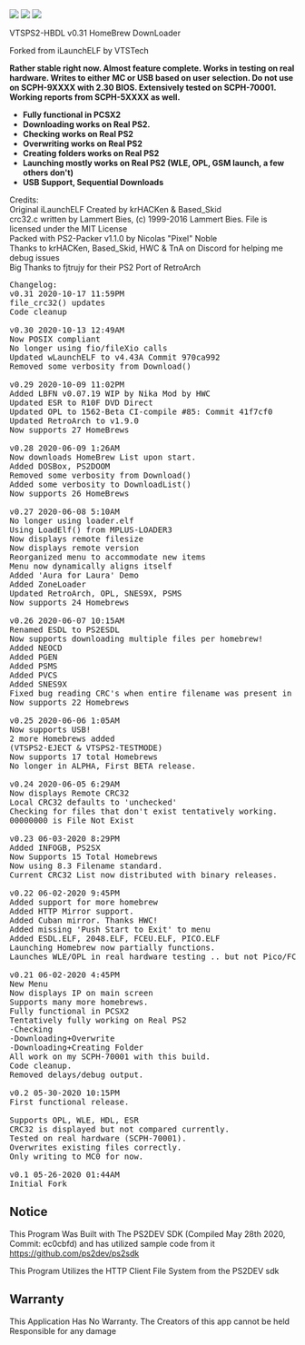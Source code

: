 <img src="https://i.gyazo.com/aebd1da8cfced14df53fb02520668080.png">
<img src="https://i.gyazo.com/a84c48fa84df9e41d6d8e5a46c2d54a1.png">
<img src="https://i.gyazo.com/12ec4eceef16fc46ce1417a6d3bb028b.png">

VTSPS2-HBDL v0.31
HomeBrew DownLoader

Forked from iLaunchELF by VTSTech

<b>Rather stable right now. Almost feature complete. Works in testing on real hardware. Writes to either MC or USB based on user selection.
Do not use on SCPH-9XXXX with 2.30 BIOS. Extensively tested on SCPH-70001. Working reports from SCPH-5XXXX as well.

* Fully functional in PCSX2
* Downloading works on Real PS2.
* Checking works on Real PS2
* Overwriting works on Real PS2
* Creating folders works on Real PS2
* Launching mostly works on Real PS2 (WLE, OPL, GSM launch, a few others don't)
* USB Support, Sequential Downloads</b>

Credits:<br>
Original iLaunchELF Created by krHACKen & Based_Skid<br>
crc32.c written by Lammert Bies, (c) 1999-2016 Lammert Bies. File is licensed under the MIT License<br>
Packed with PS2-Packer v1.1.0 by Nicolas "Pixel" Noble<br>
Thanks to krHACKen, Based_Skid, HWC & TnA on Discord for helping me debug issues<br>
Big Thanks to fjtrujy for their PS2 Port of RetroArch<br>

<pre>
Changelog:
v0.31 2020-10-17 11:59PM
file_crc32() updates
Code cleanup

v0.30 2020-10-13 12:49AM
Now POSIX compliant
No longer using fio/fileXio calls
Updated wLaunchELF to v4.43A Commit 970ca992
Removed some verbosity from Download()

v0.29 2020-10-09 11:02PM
Added LBFN v0.07.19 WIP by Nika Mod by HWC
Updated ESR to R10F DVD Direct
Updated OPL to 1562-Beta CI-compile #85: Commit 41f7cf0
Updated RetroArch to v1.9.0
Now supports 27 HomeBrews

v0.28 2020-06-09 1:26AM
Now downloads HomeBrew List upon start.
Added DOSBox, PS2DOOM
Removed some verbosity from Download()
Added some verbosity to DownloadList()
Now supports 26 HomeBrews

v0.27 2020-06-08 5:10AM
No longer using loader.elf
Using LoadElf() from MPLUS-LOADER3
Now displays remote filesize
Now displays remote version
Reorganized menu to accommodate new items
Menu now dynamically aligns itself
Added 'Aura for Laura' Demo
Added ZoneLoader
Updated RetroArch, OPL, SNES9X, PSMS
Now supports 24 Homebrews

v0.26 2020-06-07 10:15AM
Renamed ESDL to PS2ESDL
Now supports downloading multiple files per homebrew!
Added NEOCD
Added PGEN
Added PSMS
Added PVCS
Added SNES9X
Fixed bug reading CRC's when entire filename was present in two homebrews.
Now supports 22 Homebrews

v0.25 2020-06-06 1:05AM
Now supports USB!
2 more Homebrews added
(VTSPS2-EJECT & VTSPS2-TESTMODE)
Now supports 17 total Homebrews
No longer in ALPHA, First BETA release.

v0.24 2020-06-05 6:29AM
Now displays Remote CRC32
Local CRC32 defaults to 'unchecked'
Checking for files that don't exist tentatively working.
00000000 is File Not Exist

v0.23 06-03-2020 8:29PM
Added INFOGB, PS2SX
Now Supports 15 Total Homebrews
Now using 8.3 Filename standard.
Current CRC32 List now distributed with binary releases.

v0.22 06-02-2020 9:45PM
Added support for more homebrew
Added HTTP Mirror support.
Added Cuban mirror. Thanks HWC!
Added missing 'Push Start to Exit' to menu
Added ESDL.ELF, 2048.ELF, FCEU.ELF, PICO.ELF
Launching Homebrew now partially functions.
Launches WLE/OPL in real hardware testing .. but not Pico/FCEU

v0.21 06-02-2020 4:45PM
New Menu
Now displays IP on main screen
Supports many more homebrews.
Fully functional in PCSX2
Tentatively fully working on Real PS2
-Checking
-Downloading+Overwrite
-Downloading+Creating Folder
All work on my SCPH-70001 with this build.
Code cleanup.
Removed delays/debug output.

v0.2 05-30-2020 10:15PM
First functional release.

Supports OPL, WLE, HDL, ESR
CRC32 is displayed but not compared currently.
Tested on real hardware (SCPH-70001).
Overwrites existing files correctly.
Only writing to MC0 for now.

v0.1 05-26-2020 01:44AM
Initial Fork
</pre>

## Notice
This Program Was Built with The PS2DEV SDK (Compiled May 28th 2020, Commit: ec0cbfd) and has utilized sample code from it https://github.com/ps2dev/ps2sdk

This Program Utilizes the HTTP Client File System from the PS2DEV sdk

## Warranty
This Application Has No Warranty. The Creators of this app cannot be held Responsible for any damage
